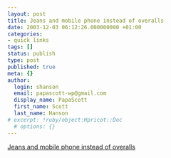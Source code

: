 ```yaml
---
layout: post
title: Jeans and mobile phone instead of overalls
date: 2003-12-03 06:12:26.000000000 +01:00
categories:
- quick links
tags: []
status: publish
type: post
published: true
meta: {}
author:
  login: shanson
  email: papascott-wp@gmail.com
  display_name: PapaScott
  first_name: Scott
  last_name: Hanson
# excerpt: !ruby/object:Hpricot::Doc
  # options: {}
---
```

<p><a title="ZDF modernizes its mascots, the 'Mainzelmännchen'. Still no girls." href="http://news.focus.msn.de/G/GN/gn.htm?snr=127261&streamsnr=8">Jeans and mobile phone instead of overalls</a></p>
